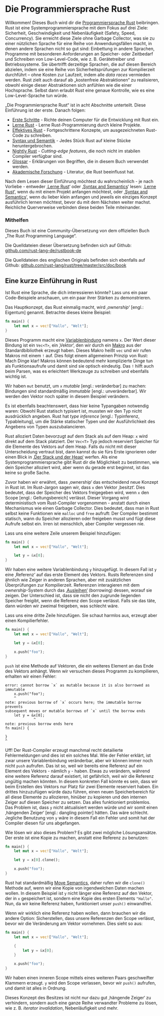 # Die Programmiersprache Rust

Willkommen! Dieses Buch wird dir die [Programmiersprache Rust][rust] beibringen.
Rust ist eine Systemprogrammiersprache mit dem Fokus auf drei Ziele:
Sicherheit, Geschwindigkeit und Nebenläufigkeit (Safety, Speed, Concurrency).
Sie erreicht diese Ziele ohne Garbage Collector, was sie zu einer nützlichen Sprache
für eine Reihe von Anwendungsfällen macht, in denen andere Sprachen nicht so gut sind:
Einbettung in andere Sprachen, Programme mit besonderen Anforderungen an Speicher-
oder Zeitbedarf und Schreiben von Low-Level-Code, wie z. B. Gerätetreiber und
Betriebssysteme.
Sie übertrifft derzeitige Sprachen, die auf diesen Bereich abzielen, indem sie eine
Reihe von Sicherheitsprüfungen zur Kompilierzeit durchführt – ohne Kosten zur Laufzeit,
indem alle *data races* vermieden werden.
Rust zielt auch darauf ab „kostenfreie Abstraktionen“ zu realisieren, obwohl
einige dieser Abstraktionen sich anfühlen wie die einer Hochsprache.
Selbst dann erlaubt Rust eine genaue Kontrolle, wie es eine Low-Level-Sprache tun würde.

[rust]: https://www.rust-lang.org

„Die Programmiersprache Rust“ ist in acht Abschnitte unterteilt.
Diese Einführung ist der erste. Danach folgen:

* [Erste Schritte][es] - Richte deinen Computer für die Entwicklung mit Rust ein.
* [Lerne Rust][lr] - Lerne Rust-Programmierung durch kleine Projekte.
* [Effektives Rust][er] - Fortgeschrittene Konzepte, um ausgezeichneten Rust-Code zu schreiben.
* [Syntax und Semantik][ss] - Jedes Stück Rust auf kleine Stücke heruntergebrochen.
* [Nightly Rust][nr] - *Cutting-edge features*, die noch nicht im stabilen Compiler verfügbar sind.
* [Glossar][gl] - Erklärungen von Begriffen, die in diesem Buch verwendet werden.
* [Akademische Forschung][bi] - Literatur, die Rust beeinflusst hat.

[es]: Erste_Schritte.html
[lr]: Lerne_Rust.html
[er]: Effektives_Rust.html
[ss]: Syntax_Und_Semantik.html
[nr]: Nightly_Rust.html
[gl]: Glossar.html
[bi]: Bibliografie.html

Nach dem Lesen dieser Einführung möchtest du wahrscheinlich - je nach Vorliebe -
entweder ‚[Lerne Rust][lr]‘ oder ‚[Syntax and Semantics][ss]‘ lesen:
‚[Lerne Rust][lr]‘, wenn du mit einem Projekt anfangen möchtest,
oder ‚[Syntax and Semantics][ss]‘, wenn du lieber klein anfangen und jeweils ein
einziges Konzept ausführlich lernen möchtest, bevor du mit dem Nächsten weiter machst.
Reichliche Querverweise verbinden diese beiden Teile miteinander.

### Mithelfen
Dieses Buch ist eine Community-Übersetzung von dem offiziellen Buch „The Rust Programming Language“.

Die Quelldateien dieser Übersetzung befinden sich auf Github:
[github.com/rust-lang-de/rustbook-de](https://github.com/rust-lang-de/rustbook-de)

Die Quelldateien des englischen Originals befinden sich ebenfalls auf Github:
[github.com/rust-lang/rust/tree/master/src/doc/book](https://github.com/rust-lang/rust/tree/master/src/doc/book)

## Eine kurze Einführung in Rust

Ist Rust eine Sprache, die dich interessieren könnte? Lass uns ein paar 
Code-Beispiele anschauen, um ein paar ihrer Stärken zu demonstrieren.

Das Hauptkonzept, das Rust einmalig macht, wird ‚*ownership*‘ [engl.: Eigentum]
genannt. Betrachte dieses kleine Beispiel:

```rust
fn main() {
    let mut x = vec!["Hallo", "Welt"];
}
```

Dieses Programm macht eine [Variablenbindung][var] namens `x`. Der Wert dieser 
Bindung ist ein `Vec<T>`, ein ‚Vektor‘, den wir durch ein [Makro][macro] 
aus der Standardbibliothek erzeugt haben. Dieses Makro heißt `vec` und wir rufen 
Makros mit einem `!` auf. Dies folgt einem allgemeinen Prinzip von Rust:
Mach Dinge klar! Makros können bedeutend mehr komplizierte Dinge tun als 
Funktionsaufrufe und damit sind sie optisch eindeutig. Das `!` hilft auch beim 
Parsen, was es erleichtert Werkzeuge zu schreiben und ebenfalls wichtig ist.

Wir haben `mut` benutzt, um `x` *mutable* [engl.: veränderbar] zu machen:
Bindungen sind standardmäßig *immutable* [engl.: unveränderbar].
Wir werden den Vektor noch später in diesem Beispiel verändern.

Es ist ebenfalls beachtenswert, dass hier keine Typangaben notwendig waren: 
Obwohl Rust statisch typisiert ist, mussten wir den Typ nicht ausdrücklich 
angeben. Rust hat *type inference* [engl.: Typinferenz, Typableitung], um 
die Stärke statischer Typen und der Ausführlichkeit des Angebens von Typen 
auszubalancieren.

Rust alloziert Daten bevorzugt auf dem Stack als auf dem Heap: `x` wird direkt
auf dem Stack platziert. Der `Vec<T>` Typ jedoch reserviert Speicher für die
Elemente des Vektors auf dem Heap. Falls du nicht mit dieser Unterscheidung
vertraut bist, dann kannst du sie fürs Erste ignorieren oder einen Blick in
[‚Der Stack und der Heap‘][heap] werfen. Als eine Systemprogrammiersprache
gibt Rust dir die Möglichkeit zu bestimmen, wie dein Speicher alloziert wird,
aber wenn du gerade erst beginnst, ist das keine so große Sache.

[var]: Variablenbindung.html
[macro]: Makros.html
[heap]: Der_Stack_Und_Der_Heap.html

Zuvor haben wir erwähnt, dass ‚ownership‘ das entscheidend neue Konzept in Rust ist.
Im Rust-Jargon sagen wir, dass `x` den Vektor ‚besitzt‘. Dies bedeutet, dass der
Speicher des Vektors freigegeben wird, wenn `x` den Scope [engl.: Geltungsbereich]
verlässt. Dieser Vorgang wird deterministisch vom Rust-Compiler
vorgenommen - anstatt durch einen Mechanismus wie einen Garbage Collector.
Dies bedeutet, dass man in Rust selbst keine Funktionen wie `malloc` und
`free` aufruft: Der Compiler bestimmt statisch, wann du Speicher allozieren oder
freigeben musst und fügt diese Aufrufe selbst ein. Irren ist menschlich, aber
Compiler vergessen nie.

Lass uns eine weitere Zeile unserem Beispiel hinzufügen:

```rust
fn main() {
    let mut x = vec!["Hallo", "Welt"];

    let y = &x[0];
}
```

Wir haben eine weitere Variablenbindung `y` hinzugefügt. In diesem Fall ist
`y` eine ‚Referenz‘ auf das erste Element des Vektors. Rusts Referenzen sind
ähnlich wie Zeiger in anderen Sprachen, aber mit zusätzlichen Überprüfungen zur
Kompilierzeit. Referenzen interagieren mit dem *ownership*-System durch das
[‚Ausleihen‘][borrowing] (borrowing) dessen, worauf sie zeigen.
Der Unterschied ist, dass sie nicht den zugrunde liegenden Speicher freigibt,
wenn die Referenz den Scope verlässt. Falls sie das täte,
dann würden wir zweimal freigeben, was schlecht wäre.

[borrowing]: Referenzen_Und_Ausleihen.html

Lass uns eine dritte Zeile hinzufügen. Sie schaut harmlos aus, erzeugt aber
einen Kompilierfehler.

```rust
fn main() {
    let mut x = vec!["Hallo", "Welt"];

    let y = &x[0];

    x.push("foo");
}
```

`push` ist eine Methode auf Vektoren, die ein weiteres Element an das Ende
des Vektors anhängt. Wenn wir versuchen dieses Programm zu kompilieren, erhalten
wir einen Fehler:

```text
error: cannot borrow `x` as mutable because it is also borrowed as immutable
    x.push("foo");
    ^
note: previous borrow of `x` occurs here; the immutable borrow prevents
subsequent moves or mutable borrows of `x` until the borrow ends
    let y = &x[0];
             ^
note: previous borrow ends here
fn main() {

}
^
```
Uff! Der Rust-Compiler erzeugt manchmal recht detailierte Fehlermeldungen und dies ist
ein solches Mal. Wie der Fehler erklärt, ist zwar unsere Variablenbindung veränderbar,
aber wir können immer noch nicht `push` aufrufen. Das ist so, weil wir bereits
eine Referenz auf ein Element des Vektors - nämlich `y` - haben. Etwas zu verändern,
während eine weitere Referenz darauf existiert, ist gefährlich, weil wir die
Referenz ungültig machen könnten. In diesem konkreten Fall könnte es sein, dass
wir beim Erstellen des Vektors nur Platz für zwei Elemente reserviert haben.
Ein drittes hinzuzufügen würde dazu führen, einen neuen Speicherbereich für all
diese Elemente zu allozieren, hinüber zu kopieren und den internen Zeiger auf
diesen Speicher zu setzen. Das alles funktioniert problemlos. Das Problem ist,
dass `y` nicht aktualisiert werden würde und wir somit einen ‚hängenden Zeiger‘
[engl.: dangling pointer] hätten. Das wäre schlecht. Jegliche Benutzung von `y` wäre in
diesem Fall ein Fehler und somit hat der Compiler diesen für uns abgefangen.

Wie lösen wir also dieses Problem? Es gibt zwei mögliche Lösungsansätze.
Der erste ist eine Kopie zu machen, anstatt eine Referenz zu benutzen:

```rust
fn main() {
    let mut x = vec!["Hallo", "Welt"];

    let y = x[0].clone();

    x.push("foo");
}
```

Rust hat standardmäßig [Move Semantics][move], daher rufen wir die `clone()`
Methode auf, wenn wir eine Kopie von irgendwelchen Daten machen wollen.
In diesem Beispiel ist `y` nicht länger eine Referenz auf den Vektor, der in `x`
gespeichert ist, sondern eine Kopie des ersten Elements `"Hallo"`. Nun, da wir
keine Referenz haben, funktioniert unser `push()` einwandfrei.

[move]: Besitz#move-semantik

Wenn wir wirklich eine Referenz haben wollen, dann brauchen wir die andere
Option: Sicherstellen, dass unsere Referenzen den Scope verlässt, bevor wir die
Veränderung am Vektor vornehmen. Dies sieht so aus:

```rust
fn main() {
    let mut x = vec!["Hallo", "Welt"];

    {
        let y = &x[0];
    }

    x.push("foo");
}
```

Wir haben einen inneren Scope mittels eines weiteren Paars geschweifter Klammern
erzeugt. `y` wird den Scope verlassen, bevor wir `push()` aufrufen, und damit
ist alles in Ordnung.

Dieses Konzept des Besitzes ist nicht nur dazu gut ‚hängende Zeiger‘ zu verhindern,
sondern auch eine ganze Reihe verwandter Probleme zu lösen, wie z. B.
*iterator invalidation*, Nebenläufigkeit und mehr.
